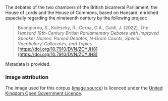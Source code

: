 The debates of the two chambers of the British bicameral Parliament, the House of Lords and the House of Commons, based on Hansard, enriched especially regarding the nineteenth century by the following project:
>Buongiorno, S., Kalescky, R., Cerpa, O.A., Guldi, J. (2022). *The Hansard 19th-Century British Parliamentary Debates with Improved Speaker Names: Parsed Debates, N-Gram Counts, Special Vocabulary, Collocates, and Topics* [https://doi.org/10.7910/DVN/ZCYJH8](https://doi.org/10.7910/DVN/ZCYJH8)

Metadata is provided.

### Image attribution

The image used for this corpus ([image source](https://commons.wikimedia.org/wiki/File:House_of_Commons_2010.jpg)) is licenced under the [United Kingdom Open Government Licence](http://www.nationalarchives.gov.uk/doc/open-government-licence/version/3/).
